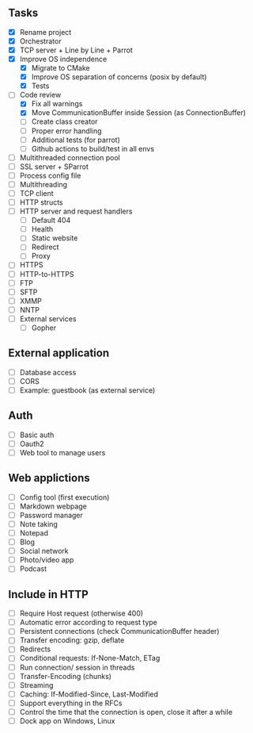## Tasks

- [x] Rename project
- [x] Orchestrator
- [x] TCP server + Line by Line + Parrot
- [x] Improve OS independence
  - [x] Migrate to CMake
  - [x] Improve OS separation of concerns (posix by default)
  - [x] Tests
- [ ] Code review
  - [x] Fix all warnings
  - [x] Move CommunicationBuffer inside Session (as ConnectionBuffer)
  - [ ] Create class creator
  - [ ] Proper error handling
  - [ ] Additional tests (for parrot)
  - [ ] Github actions to build/test in all envs
- [ ] Multithreaded connection pool
- [ ] SSL server + SParrot
- [ ] Process config file
- [ ] Multithreading
- [ ] TCP client
- [ ] HTTP structs
- [ ] HTTP server and request handlers
  - [ ] Default 404
  - [ ] Health
  - [ ] Static website
  - [ ] Redirect
  - [ ] Proxy
- [ ] HTTPS
- [ ] HTTP-to-HTTPS
- [ ] FTP
- [ ] SFTP
- [ ] XMMP
- [ ] NNTP
- [ ] External services
  - [ ] Gopher

## External application

- [ ] Database access
- [ ] CORS
- [ ] Example: guestbook (as external service)

## Auth

- [ ] Basic auth
- [ ] Oauth2
- [ ] Web tool to manage users

## Web applictions

- [ ] Config tool (first execution)
- [ ] Markdown webpage
- [ ] Password manager
- [ ] Note taking
- [ ] Notepad
- [ ] Blog
- [ ] Social network
- [ ] Photo/video app
- [ ] Podcast

## Include in HTTP

- [ ] Require Host request (otherwise 400)
- [ ] Automatic error according to request type
- [ ] Persistent connections (check CommunicationBuffer header)
- [ ] Transfer encoding: gzip, deflate
- [ ] Redirects
- [ ] Conditional requests: If-None-Match, ETag
- [ ] Run connection/ session in threads
- [ ] Transfer-Encoding (chunks)
- [ ] Streaming
- [ ] Caching: If-Modified-Since, Last-Modified
- [ ] Support everything in the RFCs
- [ ] Control the time that the connection is open, close it after a while
- [ ] Dock app on Windows, Linux
